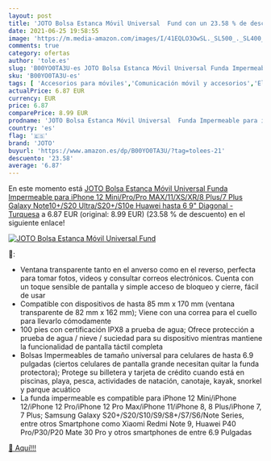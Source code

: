 ```yaml
---
layout: post
title: 'JOTO Bolsa Estanca Móvil Universal  Fund con un 23.58 % de descuento'
date: 2021-06-25 19:58:55
image: 'https://m.media-amazon.com/images/I/41EQLO3OwSL._SL500_._SL400_.jpg'
comments: true
category: ofertas
author: 'tole.es'
slug: 'B00YO0TA3U-es JOTO Bolsa Estanca Móvil Universal Funda Impermeable para...'
sku: 'B00YO0TA3U-es'
tags: [ 'Accesorios para móviles','Comunicación móvil y accesorios','Electrónica','Fundas y carcasas para teléfonos móviles','iphone','joto', ]
actualPrice: 6.87 EUR
currency: EUR
price: 6.87
comparePrice: 8.99 EUR
prodname: 'JOTO Bolsa Estanca Móvil Universal  Funda Impermeable para iPhone 12 Mini/Pro/Pro MAX/11/XS/XR/8 Plus/7 Plus  Galaxy Note10+/S20 Ultra/S20+/S10e  Huawei hasta 6 9" Diagonal -Turquesa'
country: 'es'
flag: '🇪🇸'
brand: 'JOTO'
buyurl: 'https://www.amazon.es/dp/B00YO0TA3U/?tag=tolees-21'
descuento: '23.58'
average: '6.87'
---
```


En este momento está [JOTO Bolsa Estanca Móvil Universal  Funda Impermeable para iPhone 12 Mini/Pro/Pro MAX/11/XS/XR/8 Plus/7 Plus  Galaxy Note10+/S20 Ultra/S20+/S10e  Huawei hasta 6 9" Diagonal -Turquesa](https://www.amazon.es/dp/B00YO0TA3U/?tag=tolees-21) a 6.87 EUR (original: 8.99 EUR) (23.58 %  de descuento) en el siguiente enlace!

[![JOTO Bolsa Estanca Móvil Universal  Fund](https://m.media-amazon.com/images/I/41EQLO3OwSL._SL500_._SL400_.jpg)](https://www.amazon.es/dp/B00YO0TA3U/?tag=tolees-21)

🔎:

- Ventana transparente tanto en el anverso como en el reverso, perfecta para tomar fotos, videos y consultar correos electrónicos. Cuenta con un toque sensible de pantalla y simple acceso de bloqueo y cierre, fácil de usar
- Compatible con dispositivos de hasta 85 mm x 170 mm (ventana transparente de 82 mm x 162 mm); Viene con una correa para el cuello para llevarlo cómodamente
- 100 pies con certificación IPX8 a prueba de agua; Ofrece protección a prueba de agua / nieve / suciedad para su dispositivo mientras mantiene la funcionalidad de pantalla táctil completa
- Bolsas Impermeables de tamaño universal para celulares de hasta 6.9 pulgadas (ciertos celulares de pantalla grande necesitan quitar la funda protectora); Protege su billetera y tarjeta de crédito cuando está en piscinas, playa, pesca, actividades de natación, canotaje, kayak, snorkel y parque acuático
- La funda impermeable es compatible para iPhone 12 Mini/iPhone 12/iPhone 12 Pro/iPhone 12 Pro Max/iPhone 11/iPhone 8, 8 Plus/iPhone 7, 7 Plus; Samsung Galaxy S20+/S20/S10/S9/S8+/S7/S6/Note Series, entre otros Smartphone como Xiaomi Redmi Note 9, Huawei P40 Pro/P30/P20 Mate 30 Pro y otros smartphones de entre 6.9 Pulgadas

[🛒 Aquí!!!](https://www.amazon.es/dp/B00YO0TA3U/?tag=tolees-21)
